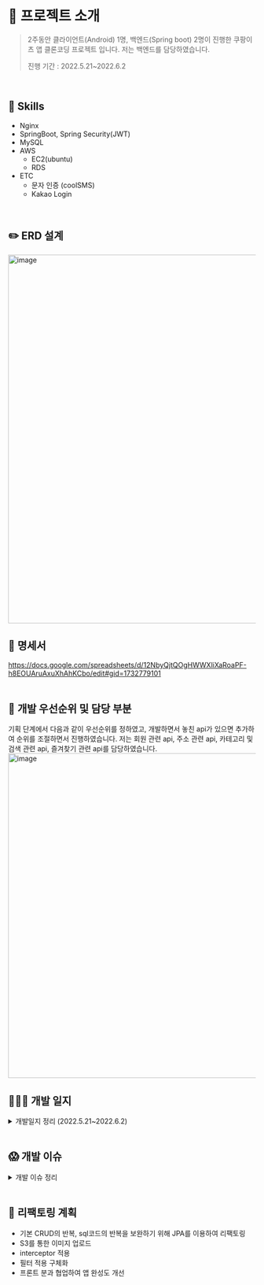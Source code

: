 #  📌 프로젝트 소개
> 2주동안 클라이언트(Android) 1명, 백엔드(Spring boot) 2명이 진행한 쿠팡이츠 앱 클론코딩 프로젝트 입니다. 저는 백엔드를 담당하였습니다.
> 
> 진행 기간 : 2022.5.21~2022.6.2
</br>


## 🔫 Skills
- Nginx
- SpringBoot, Spring Security(JWT)
- MySQL
- AWS
  - EC2(ubuntu)
  - RDS
- ETC
  - 문자 인증 (coolSMS)
  - Kakao Login  
 </br>
 

## ✏️ ERD 설계
<img width="749" alt="image" src="https://user-images.githubusercontent.com/69009355/173038067-cb6e7468-8f7d-46e1-923a-37e12e6210b3.png">
 </br>
 
## 📁 명세서
https://docs.google.com/spreadsheets/d/12NbyQjtQOgHWWXliXaRoaPF-h8EOUAruAxuXhAhKCbo/edit#gid=1732779101
</br>
</br>

## 🌵 개발 우선순위 및 담당 부분
기획 단계에서 다음과 같이 우선순위를 정하였고, 개발하면서 놓친 api가 있으면 추가하여 순위를 조절하면서 진행하였습니다. 저는 회원 관련 api, 주소 관련 api, 카테고리 및 검색 관련 api, 즐겨찾기 관련 api를 담당하였습니다.
<img width="660" alt="image" src="https://user-images.githubusercontent.com/69009355/173106314-819940d3-7350-4db8-a1cd-2e31d45022fc.png">
</br>

## 👩🏻‍💻 개발 일지 
<details>
<summary>개발일지 정리 (2022.5.21~2022.6.2)</summary>
<div markdown="1">

</br>
  
> ## 2022.5.21(토) - 1일차
- 기획서 작성
- ERD 작성 (70% 완료)
  - https://aquerytool.com/aquerymain/index/?rurl=ee5ba43a-8924-45d6-982d-34b96f86392b
  - 비밀번호 : 615ul8
- API 리스트업
  - https://docs.google.com/spreadsheets/d/12NbyQjtQOgHWWXliXaRoaPF-h8EOUAruAxuXhAhKCbo/edit#gid=1732779101
- EC2, RDS 구축 및 연결 확인

> ## 2022.5.22(일) - 2일차
### user 관련 API 
  - 회원가입 API 
  - 로그인 API
  - 회원 정보 수정 API (이름, 이메일, 휴대폰 번호)

> ## 2022.5.23(월) - 3일차
  ### ERD 수정 (90% 완료)
  - StoreCategory, Menu_Image, Store_Image, Menu_Keyword 테이블 추가
  - <img width="1264" alt="image" src="https://user-images.githubusercontent.com/69009355/170168831-f79bb6df-0a67-4d53-8ca9-63331eca7a6c.png">

  ### user 관련 API
  - 아이디 찾기, 비밀번호 찾기, 회원 탈퇴 API, 회원이 작성한 후기 조회 API
  - validation 추가
  
 ## 💡 1차 피드백 내용
  1. ERD 수정  - 메뉴 키워드(메뉴 하위 카테고리) 반영 해야한다.
  - 주문테이블에 데이터를 어떻게 넣을지 고민하기.
  2. 모든 API에 Validation, Transaction 반영하기
    - validation은 DB를 지키는 방식으로. (ex 회원이 50명인 경우, 100번째 회원 조회하는 것 차단)
  3. 위치기반 구현하기
    - 클라이언트로부터 경도, 위도 값 받아와서 DB에 저장
  4. Dummy data 정성껏 넣기
  5. Image의 경우 firbase 또는 S3 사용
    - 이미지를 로컬 저장소에 넣고, 브라우저에 경로 입력하면 이미지가 뜬다.
  6. 클라이언트분께 명세서 잘 전달하기


> ## 2022.5.24(화) - 4일차
- 주소 관련 api 구현: 주소 목록 조회, 추가, 수정, 삭제 
  
### 그 외
- 클라이언트와 로그인/회원가입 연동 확인
- API 리스트업 수정 - 도메인을 users, store, category, order 4개로 최소화 
  - https://docs.google.com/spreadsheets/d/12NbyQjtQOgHWWXliXaRoaPF-h8EOUAruAxuXhAhKCbo/edit?usp=sharing
- 클라이언트 분과의 회의를 통해, 사용자 정보, 주소 관련 API 및 홈화면 조회 API를 우선순위로 정하고, 연동해보기로 함.
  
> ## 2022.5.25(수) - 5일차
- 주소 관련 API 마무리
- 클라이언트 요청에 따라 Address의 detail_address를 Null 허용으로 수정.
- 주소목록 전체조회 말고도 각 주소의 상세정보를 보는 화면도 있기 때문에 주소 상세조회 API 추가.
- 주소 관련 dummay data 추가
- 즐겨찾기 생성, 삭제 API 구현
- 클라이언트 분과 실시간 소통하면서 에러 수정 중.

> ## 2022.5.26(목) - 6일차
- 즐겨찾기 생성, 삭제 API validation 수정
- 즐겨찾기 조회 API 구현
- ERD에 Delivery_Request 테이블 추가 
  - 배송 요청사항 관리 테이블
- Order_Detail 테이블에 user_id 칼럼 추가
- Category 테이블에 category_image_url 칼럼 추가
- 즐겨찾기, 카테고리 연관된 테이블에 dummy data 추가
### 문제 해결
  - 유저 비밀번호/이메일 찾기 에서 GET 메소드임에도 불구하고, request body를 이용해 요청 데이터를 보내는 실수를 저질렀다.
  - request param 방식으로 요청데이터를 보내도록 수정하였고, 클라이언트분과 연동을 확인하였다.

> ## 2022.5.27(금) - 7일차
- 카레고리 목록 조회 API 구현
- 검색 생성 (카테고리 검색) API 구현
- menu 테이블에 menu_img_url 칼럼 추가
- 프렌차이즈여도 가게마다 메뉴 구성이 조금 씩 다른것처럼 가게마다 고유 메뉴를 가진다고 생각해서 Store_Menu 매핑테이블 삭제 하고 Menu 테이블에 store_id 추가
- 주소 상세조회 시 삭제된 주소도 볼 수 있는 버그 수정

> ## 2022.5.28(토) - 8일차
  ### 검색 관련 API
  - 검색 생성, 최근 검색목록 조회, 검색어 삭제, 검색어 전체삭제 API 구현	
  - 인기 검색어 테이블 추가 
  - 즐겨찾기 목록 조회시, 삭제한 북마크도 같이 조회되는 오류 수정


 > ## 2022.5.29(일) - 9일차
 - 검색 관련 API Validation 추가
 - 검색목록 조회시 '인기검색어 목록'도 조회되게끔 반영
 - 카테고리 상세조회 API 구현중

 > ## 2022.5.30(월) - 10일차
 - 사용자 현재 주소 변경 API 구현
 - 즐겨찾기 선택 삭제 API 구현
 - 현금영수증 관련 Table이 필요하여 Cash 테이블 추가
 - 회원의 현재 주소를 나타내는 속성값이 필요하여 Address 테이블에 is_current 칼럼 추가
 - 2차 피드백 이후, 놓친 API들이 있어서 API 리스트업 수정
   - https://docs.google.com/spreadsheets/d/12NbyQjtQOgHWWXliXaRoaPF-h8EOUAruAxuXhAhKCbo/edit#gid=1732779101
  ## 💡 2차 피드백 내용
- 명세서를 정확하게 쓰자. (중요)
- api가 restful하게 잘 되어있는지 항상 생각하자
- 생각 못한 API는 없는지 살펴보자
- API는 ‘클라이언트가 만들 수 있는지’를 기준으로 잡고 구현하도록하자.
- 소셜로그인, 문자인증, 푸쉬알림 등을 구현해보자.

 > ## 2022.5.31(화) - 11일차
 - 검색어에 따른 카테고리 상세 조회 API 구현
 - 카테고리 상세화면 조회 API 구현
 - 홈화면, 마이이츠 화면에 광고 배너를 담을 Ad table 추가
 - 카카오 로그인 (Oauth)

 > ## 2022.6.1(수) - 12일차
 - Question, Notice 테이블 추가
 - Coupon과 User가 다대다 관계이므로 Coupon_User 테이블 추가
 - SMS 휴대폰인증 API 구현
 - Ad 테이블에 광고 url 칼럼 추가
 - 공지사항 조회 API 구현

 > ## 2022.6.2(목) - 13일차
 - 로그아웃 API 구현 및 validation 적용
 - 자동로그인 API 구현 시도
 - 회원 설정정보 변경 API
 - 데이터 및 명세서 정리
 - 최종 API 명세서
    - https://docs.google.com/spreadsheets/d/12NbyQjtQOgHWWXliXaRoaPF-h8EOUAruAxuXhAhKCbo/edit?usp=sharing
 

</div>
</details>
</br>

## 😱 개발 이슈 
<details>
<summary> 개발 이슈 정리 </summary>

</br>

### github 충돌 이슈 해결 
개인 branch에 push하고 github에 merge 하는 과정에서 충돌이 발생하여 merge가 이루어지지 않는 경우가 자주 발생했다.
```
git checkout main
git pull origin main
git checkout somyeong(개인 branch 이름)
git merge main
  ```
해당 코드를 실행 해준 후, 다시 커밋 & 푸쉬 과정을 진행하여 문제를 해결하였다.
#
  
### 서버 중단 이슈 해결
하나의 api 단위로 로컬에서 동작 확인 후, ssh 접속하여 서버 환경에서 다시 빌드하여 snapshot 파일을 실행하는 식으로 개발하였는데, 내가 컴퓨터를 끄면 프론트엔드분이 서버환경에서 test를 진행할 수가 없었다.
 ```
 nohup java -jar build/libs/demo-0.0.1-SNAPSHOT.jar &
 ```
 nohup 명령어를 이용하여 리눅에서 프로세스를 실행한 터미널의 연결이 끊어지더라도 지속적으로 동작 할 수 있도록 해주었다.
#
### 에러 메세지 출력
지금까지 DATABASE_ERROR가 발생했을 때, DB의 어떤 칼럼이 오류인지 몰라서 받아오는 데이터를 전부 sout으로 찍어보면서 힘들게 찾았는데 같이하시는 서버분이 새로운 방법을 알려주셨다 🙂 Provider나 Service에서 해당 함수의 catch문에서 예외메시지를 출력하면 데이터베이스의 어느 칼럼에서 어떤 이상이 있는지까지 자세히 출력해준다.(자바 지식이 부족해서 잘 몰랐다.) 
 ```java
    catch (Exception exception){
    System.out.println("exception.getMessage() = " + exception.getMessage());
    throw new BaseException(DATABASE_ERROR);}
```

#
### port 이미 사용중 에러 해결
```bash
    Web server failed to start. Port 9001 was already in use.
```
  - 9001번 포트를 사용하고 있는데 다음과 같은 오류가  발생하여 해결하였다.
  - 포트 9001에서 실행중인 서버 종료
  ```bash
  우분투 ssh 접속 후 
  sudo netstat -nlp | grep :9001
  kill -15 '해당PID'
  ```

<div markdown="1">
</div>
</details>
</br>




## 🤩 리팩토링 계획
- 기본 CRUD의 반복, sql코드의 반복을 보완하기 위해 JPA를 이용하여 리팩토링
- S3를 통한 이미지 업로드
- interceptor 적용
- 필터 적용 구체화
- 프론트 분과 협업하여 앱 완성도 개선
